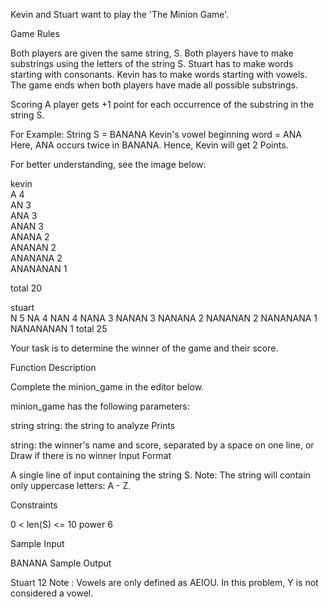 Kevin and Stuart want to play the 'The Minion Game'.

Game Rules

Both players are given the same string, S.
Both players have to make substrings using the letters of the string S.
Stuart has to make words starting with consonants.
Kevin has to make words starting with vowels.
The game ends when both players have made all possible substrings.

Scoring
A player gets +1 point for each occurrence of the substring in the string S.

For Example:
String S = BANANA
Kevin's vowel beginning word = ANA
Here, ANA occurs twice in BANANA. Hence, Kevin will get 2 Points.

For better understanding, see the image below:

kevin		
A	        4	
AN	        3	
ANA	        3	
ANAN	    	3	   
ANANA	    	2	
ANANAN	    	2	
ANANANA	    	2	
ANANANAN	1	
		        
total	        20		       


stuart	
N	        5
NA	        4
NAN	        4
NANA	    	3
NANAN	    	3
NANANA	    	2
NANANAN	    	2
NANANANA	1
NANANANAN	1
total 25

Your task is to determine the winner of the game and their score.

Function Description

Complete the minion_game in the editor below.

minion_game has the following parameters:

string string: the string to analyze
Prints

string: the winner's name and score, separated by a space on one line, or Draw if there is no winner
Input Format

A single line of input containing the string S.
Note: The string  will contain only uppercase letters: A - Z.

Constraints

0 < len(S) <= 10 power 6

Sample Input

BANANA
Sample Output

Stuart 12
Note :
Vowels are only defined as AEIOU. In this problem, Y is not considered a vowel.
